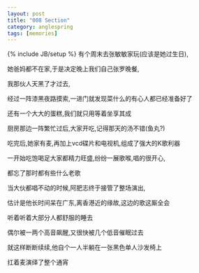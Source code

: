 ```yaml
---
layout: post
title: "008 Section"
category: anglespring
tags: [memories]
---
```

{% include JB/setup %}
有个周末去张敏敏家玩(应该是她过生日),

她爸妈都不在家,于是决定晚上我们自己张罗晚餐,

我那伙人天黑了才过去,

经过一阵漆黑夜路摸索,一进门就发现菜什么的有心人都已经准备好了

还有一个大大的蛋糕,我们就只用等着坐享其成

厨房那边一阵繁忙过后,大家开吃,记得那天的汤不错(鱼丸?)

吃完后,她家有麦,再加上vcd碟片和电视机,组成了强大的K歌利器

一开始吃饱喝足大家都精力旺盛,纷纷一展歌喉,唱的很开心,

都忘了那时都有些什么老歌

当大伙都唱不动的时候,阿肥志终于接管了整场演出,

估计是他长时间呆在广东,离香港近的缘故,这边的歌这厮全会

听着听着大部分人都舒服的睡去

偶尔被一两个高音飙醒,又很快被几个低音催眠过去

就这样断断续续,他自个一人半躺在一张黑色单人沙发椅上

扛着麦演绎了整个通宵